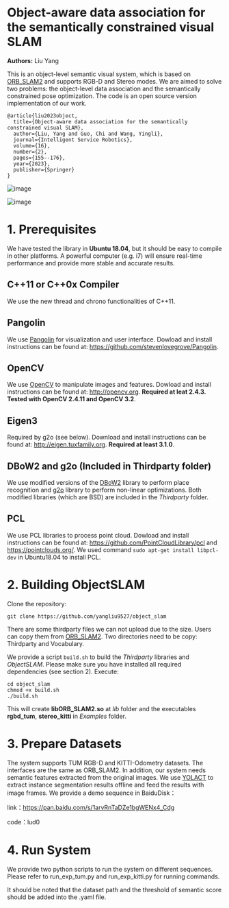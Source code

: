 # Object-aware data association for the semantically constrained visual SLAM
**Authors:** Liu Yang

This is an object-level semantic visual system, which is based on [ORB_SLAM2](https://github.com/raulmur/ORB_SLAM2) and supports RGB-D and Stereo modes. We are aimed to solve two problems: the object-level data association and the semantically constrained pose optimization.  The code is an open source version implementation of our work.

```
@article{liu2023object,
  title={Object-aware data association for the semantically constrained visual SLAM},
  author={Liu, Yang and Guo, Chi and Wang, Yingli},
  journal={Intelligent Service Robotics},
  volume={16},
  number={2},
  pages={155--176},
  year={2023},
  publisher={Springer}
}
```

![image](https://github.com/yangliu9527/Object_SLAM/blob/master/example_picutures/ObjectMappingKITTI1.gif)

![image](https://github.com/yangliu9527/Object_SLAM/blob/master/example_picutures/ObjectMappingTUM_fr2_desk.gif)

# 1. Prerequisites
We have tested the library in **Ubuntu 18.04**, but it should be easy to compile in other platforms. A powerful computer (e.g. i7) will ensure real-time performance and provide more stable and accurate results.

## C++11 or C++0x Compiler
We use the new thread and chrono functionalities of C++11.

## Pangolin
We use [Pangolin](https://github.com/stevenlovegrove/Pangolin) for visualization and user interface. Dowload and install instructions can be found at: https://github.com/stevenlovegrove/Pangolin.

## OpenCV
We use [OpenCV](http://opencv.org) to manipulate images and features. Dowload and install instructions can be found at: http://opencv.org. **Required at leat 2.4.3. Tested with OpenCV 2.4.11 and OpenCV 3.2**.

## Eigen3
Required by g2o (see below). Download and install instructions can be found at: http://eigen.tuxfamily.org. **Required at least 3.1.0**.

## DBoW2 and g2o (Included in Thirdparty folder)
We use modified versions of the [DBoW2](https://github.com/dorian3d/DBoW2) library to perform place recognition and [g2o](https://github.com/RainerKuemmerle/g2o) library to perform non-linear optimizations. Both modified libraries (which are BSD) are included in the *Thirdparty* folder.

## PCL

We use PCL libraries to process point cloud. Dowload and install instructions can be found at: https://github.com/PointCloudLibrary/pcl and https://pointclouds.org/. We used command  `sudo apt-get install libpcl-dev`  in Ubuntu18.04 to install PCL.

# 2. Building ObjectSLAM

Clone the repository:
```
git clone https://github.com/yangliu9527/object_slam
```
There are some thirdparty files we can not upload due to the size. Users can copy them from [ORB_SLAM2](https://github.com/raulmur/ORB_SLAM2). Two directories need to be copy: Thirdparty and Vocabulary.


We provide a script `build.sh` to build the *Thirdparty* libraries and *ObjectSLAM*. Please make sure you have installed all required dependencies (see section 2). Execute:
```
cd object_slam
chmod +x build.sh
./build.sh
```

This will create **libORB_SLAM2.so**  at *lib* folder and the executables **rgbd_tum**, **stereo_kitti** in *Examples* folder.

# 3. Prepare Datasets
The system supports TUM RGB-D and KITTI-Odometry datasets. The interfaces are the same as ORB_SLAM2. In addition, our system needs semantic features extracted from the original images. We use [YOLACT](https://github.com/dbolya/yolact) to extract instance segmentation results offline and feed the results with image frames. We provide a demo sequence in BaiduDisk：

link：https://pan.baidu.com/s/1arvRnTaDZe1bgWENx4_Cdg 

code：lud0 

# 4. Run System

We provide two python scripts to run the system on different sequences. Please refer to run_exp_tum.py and run_exp_kitti.py for running commands.

It should be noted that the dataset path and the threshold of semantic score should be added into the .yaml file. 

